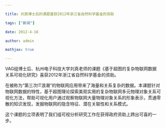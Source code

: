 ```yaml
---

title: 刘真博士后的课题喜获2012年浙江省自然科学基金的资助

tags: ["新闻"]

date: 2012-4-16

author: admin

mathjax: true

---
```


VAG组博士后、杭州电子科技大学刘真老师的课题《基于超图的复杂物联网数据关系可视化研究》喜获2012年浙江省自然科学基金的资助。

在被称为“第三次IT浪潮”的物联网应用带来了海量和关系复杂的数据。本课题针对物联网数据的特性，基于超图理论探索美观实用的复杂物联网多元物理对象关系可视化方法，帮助可视化用户通过观察物联网大量物理对象关系的形象表示，贯通零散的知识发现，发掘物联网的隐含特征、潜在关联性和关系模式。

这个课题的立项表明了我们组可视分析研究工作在获得政府资助上跨出可喜的一步。